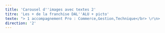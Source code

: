 ```yaml
---
title: 'Carousel d''images avec textes 2'
titre: 'Les + de la franchise DAL''ALU + picto'
texte: "> 1 accompagnement Pro : Commerce,Gestion,Technique</br> \r\n> Un fort potentiel de développement</br> \r\n> Un  modèle d’entreprise évolutif </br> \r\n> Fabrication française / Garantie 30 ans </br> \r\n> Après 3 ans, C.A. moyen 200 000 €</br> \r\n> Marge brute > à 60 % </br> \r\n> Retour sur investissement : 3 ans</br> \r\n> Une productivité inégalée \tpar le mode de production sur chantier</br>"
direction: '2'
---
```


